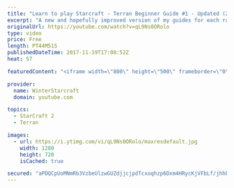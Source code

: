 ```yaml
---
title: "Learn to play Starcraft - Terran Beginner Guide #1 - Updated (2017 LOTV)"
excerpt: "A new and hopefully improved version of my guides for each race where I go over as many basics as possible while doing it live :)  I strongly believe that a super structured guide style is not very helpful compared to watching/playing the game actively.  Feedback is greatly appreciated. -- Watch live"
originalUrl: https://youtube.com/watch?v=qL9Ns0ORolo
type: video
price: Free
length: PT44M51S
publishedDateTime: 2017-11-19T17:08:52Z
heat: 57

featuredContent: "<iframe width=\"800\" height=\"500\" frameborder=\"0\" src=\"https://www.youtube.com/embed/qL9Ns0ORolo\" allow=\"accelerometer; autoplay; encrypted-media; gyroscope; picture-in-picture\" allowfullscreen></iframe>"

provider:
  name: WinterStarcraft
  domain: youtube.com

topics:
  - StarCraft 2
  - Terran

images:
  - url: https://i.ytimg.com/vi/qL9Ns0ORolo/maxresdefault.jpg
    width: 1280
    height: 720
    isCached: true

secured: "aPDQCpUoMNmRb3VzbeUlzwGUZdjjcjpdTcxoqhzp6Dxm4HRycKjVFbLf/jhhbqM+/rkWFL3QWQcR2rj1pMvrqak+2wEvxi0VKDd5iZpFNXt3XUazRgI2ah6vrt2MSXJ6pBrMRmXl7yDQwSOQcDdCosJmxXkS81Z/+KjWeo7EyUS0YgNET9WNGEwQzjd4HhHg1HcM9vOukkeo1ijbYBMRSFKAYxfCqczTubnrWenXzAKGvqGM4JI5gN7I9HO82J7fHDTu81qbF9azKfSi2/C1+jrlhnx1qCc5BeWqOOYPLfG9oQUFfZtJDwDiGq4uf6k1dx0Tiade0QcCW2JrfugC77FBYxzMloA8YwwvUrix84xypeQ4YGz88ZGKNEKeZ4fJLK3kBqnzMX84kTUUIi6cgVzCV3kAymcv7szRojHspLprLzSfuKL9hfeZeeDzEW4O;CUUzlKABY+rjPzKJ55JD3A=="
---
```


